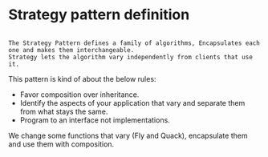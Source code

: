 # Strategy pattern definition
```

The Strategy Pattern defines a family of algorithms, Encapsulates each one and makes them interchangeable.
Strategy lets the algorithm vary independently from clients that use it.

```
This pattern is kind of about the below rules:

* Favor composition over inheritance.
* Identify the aspects of your application that vary and separate them from what stays the same.
* Program to an interface not implementations.


We change some functions that vary (Fly and Quack), encapsulate them and use them with composition.
